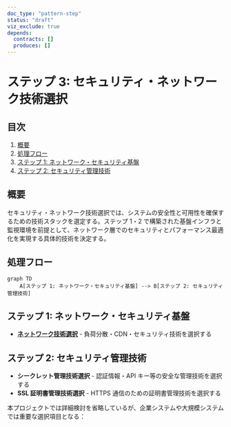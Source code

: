 ```yaml
---
doc_type: "pattern-step"
status: "draft"
viz_exclude: true
depends:
  contracts: []
  produces: []
---
```


# ステップ 3: セキュリティ・ネットワーク技術選択

## 目次

1. [概要](#概要)
2. [処理フロー](#処理フロー)
3. [ステップ 1: ネットワーク・セキュリティ基盤](#ステップ-1-ネットワークセキュリティ基盤)
4. [ステップ 2: セキュリティ管理技術](#ステップ-2-セキュリティ管理技術)

## 概要

セキュリティ・ネットワーク技術選択では、システムの安全性と可用性を確保するための技術スタックを選定する。ステップ 1・2 で構築された基盤インフラと監視環境を前提として、ネットワーク層でのセキュリティとパフォーマンス最適化を実現する具体的技術を決定する。

## 処理フロー

```mermaid
graph TD
    A[ステップ 1: ネットワーク・セキュリティ基盤] --> B[ステップ 2: セキュリティ管理技術]
```

## ステップ 1: ネットワーク・セキュリティ基盤

- **[ネットワーク技術選択](01-network-tech-selection.md)** - 負荷分散・CDN・セキュリティ技術を選択する

## ステップ 2: セキュリティ管理技術

- **シークレット管理技術選択** - 認証情報・API キー等の安全な管理技術を選択する
- **SSL 証明書管理技術選択** - HTTPS 通信のための証明書管理技術を選択する

本プロジェクトでは詳細検討を省略しているが、企業システムや大規模システムでは重要な選択項目となる：
